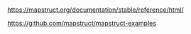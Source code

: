 # 


https://mapstruct.org/documentation/stable/reference/html/

https://github.com/mapstruct/mapstruct-examples